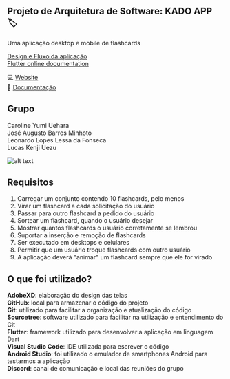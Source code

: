 ## Projeto de Arquitetura de Software: KADO APP :label:
Uma aplicação desktop e mobile de flashcards

[Design e Fluxo da aplicação](https://drive.google.com/drive/folders/1KtFBUvLtwbJCGTYm7PRz12MdVJRx7f4L?usp=sharing)<br/>
[Flutter online documentation](https://flutter.dev/docs)<br/>

:computer: [Website](https://google.com.br)<br />
:page_facing_up: [Documentação](https://google.com.br)

## Grupo
Caroline Yumi Uehara<br/>
José Augusto Barros Minhoto<br/>
Leonardo Lopes Lessa da Fonseca<br/>
Lucas Kenji Uezu<br/>

![alt text](https://media.tenor.com/images/bb3cf989f0523bbc097377be58e7bbd5/tenor.gif)

## Requisitos
1. Carregar um conjunto contendo 10 flashcards, pelo menos
2. Virar um flashcard a cada solicitação do usuário
3. Passar para outro flashcard a pedido do usuário
4. Sortear um flashcard, quando o usuário desejar
5. Mostrar quantos flashcards o usuário corretamente se lembrou
6. Suportar a inserção e remoção de flashcards
7. Ser executado em desktops e celulares
8. Permitir que um usuário troque flashcards com outro usuário
9. A aplicação deverá "animar" um flashcard sempre que ele for virado

## O que foi utilizado?
**AdobeXD**: elaboração do design das telas<br/>
**GitHub**: local para armazenar o código do projeto<br/>
**Git**: utilizado para facilitar a organização e atualização do código<br/>
**Sourcetree**: software utilizado para facilitar na utilização e entendimento do Git<br/>
**Flutter**: framework utilizado para desenvolver a aplicação em linguagem Dart<br/>
**Visual Studio Code**: IDE utilizada para escrever o código<br/>
**Android Studio**: foi utilizado o emulador de smartphones Android para testarmos a aplicação<br/>
**Discord**: canal de comunicação e local das reuniões do grupo<br/>
